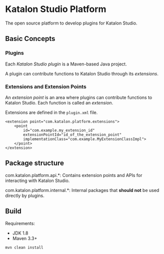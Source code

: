 # Katalon Studio Platform

The open source platform to develop plugins for Katalon Studio.

## Basic Concepts

### Plugins

Each *Katalon Studio plugin* is a Maven-based Java project.

A plugin can contribute functions to Katalon Studio through its *extensions*.

### Extensions and Extension Points

An *extension point* is an area where plugins can contribute functions to Katalon Studio. Each function is called an *extension*.

Extensions are defined in the `plugin.xml` file.

```
<extension point="com.katalon.platform.extensions">
    <point
        id="com.example.my_extension_id"
        extensionPointId="id_of_the_extension_point"
        implementationClass="com.example.MyExtensionClassImpl">
    </point>
</extension>
```

## Package structure

com.katalon.platform.api.*: Contains extension points and APIs for interacting with Katalon Studio.

com.katalon.platform.internal.*: Internal packages that **should not** be used directly by plugins.

## Build

Requirements:
- JDK 1.8
- Maven 3.3+

`mvn clean install`
